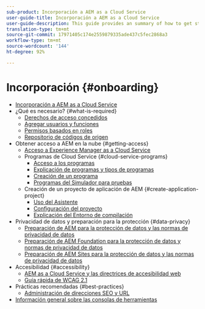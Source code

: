 ```yaml
---
sub-product: Incorporación a AEM as a Cloud Service
user-guide-title: Incorporación a AEM as a Cloud Service
user-guide-description: This guide provides an summary of how to get started with Experience Manager as a Cloud Service, including how to get access and important data protection information.
translation-type: tm+mt
source-git-commit: 17971405c174e2559879335ade437c5fec2868a3
workflow-type: tm+mt
source-wordcount: '144'
ht-degree: 92%

---
```



# Incorporación {#onboarding}

+ [Incorporación a AEM as a Cloud Service](/help/onboarding/home.md)
+ ¿Qué es necesario? {#what-is-required}
   + [Derechos de acceso concedidos](what-is-required/access-rights-granted.md)
   + [Agregar usuarios y funciones](what-is-required/add-users-roles.md)
   + [Permisos basados en roles](what-is-required/role-based-permissions.md)
   + [Repositorio de códigos de origen](what-is-required/source-code-repository.md)
+ Obtener acceso a AEM en la nube {#getting-access}
   + [Acceso a Experience Manager as a Cloud Service](getting-access-to-aem-in-cloud/navigation.md)
   + Programas de Cloud Service {#cloud-service-programs}
      + [Acceso a los programas](getting-access-to-aem-in-cloud/first-time-login.md)
      + [Explicación de programas y tipos de programas](getting-access-to-aem-in-cloud/understand-program-types.md)
      + [Creación de un programa](getting-access-to-aem-in-cloud/creating-a-program.md)
      + [Programas del Simulador para pruebas](getting-access-to-aem-in-cloud/sandbox-programs.md)
   + Creación de un proyecto de aplicación de AEM {#create-application-project}
      + [Uso del Asistente](getting-access-to-aem-in-cloud/using-the-wizard.md)
      + [Configuración del proyecto](getting-access-to-aem-in-cloud/setting-up-project.md)
      + [Explicación del Entorno de compilación](getting-access-to-aem-in-cloud/build-environment-details.md)
+ Privacidad de datos y preparación para la protección {#data-privacy}
   + [Preparación de AEM para la protección de datos y las normas de privacidad de datos](data-privacy-and-protection-readiness/aem-readiness.md)
   + [Preparación de AEM Foundation para la protección de datos y normas de privacidad de datos](data-privacy-and-protection-readiness/foundation-readiness.md)
   + [Preparación de AEM Sites para la protección de datos y las normas de privacidad de datos](data-privacy-and-protection-readiness/sites-readiness.md)
+ Accesibilidad {#accessibility}
   + [AEM as a Cloud Service y las directrices de accesibilidad web](accessibility/web-accessibility.md)
   + [Guía rápida de WCAG 2.1](accessibility/quick-guide-wcag.md)
+ Prácticas recomendadas   {#best-practices}
   + [Administración de direcciones SEO y URL ](best-practices/seo-and-url-management.md)
+ [Información general sobre las consolas de herramientas](tools-consoles.md)
